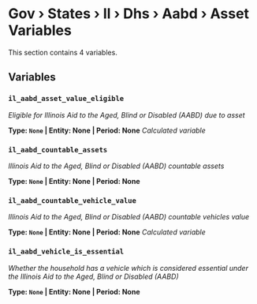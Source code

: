# Gov › States › Il › Dhs › Aabd › Asset Variables

This section contains 4 variables.

## Variables

### `il_aabd_asset_value_eligible`
*Eligible for Illinois Aid to the Aged, Blind or Disabled (AABD) due to asset*

**Type: `None` | Entity: None | Period: None**
*Calculated variable*

### `il_aabd_countable_assets`
*Illinois Aid to the Aged, Blind or Disabled (AABD) countable assets*

**Type: `None` | Entity: None | Period: None**

### `il_aabd_countable_vehicle_value`
*Illinois Aid to the Aged, Blind or Disabled (AABD) countable vehicles value*

**Type: `None` | Entity: None | Period: None**
*Calculated variable*

### `il_aabd_vehicle_is_essential`
*Whether the household has a vehicle which is considered essential under the Illinois Aid to the Aged, Blind or Disabled (AABD)*

**Type: `None` | Entity: None | Period: None**

